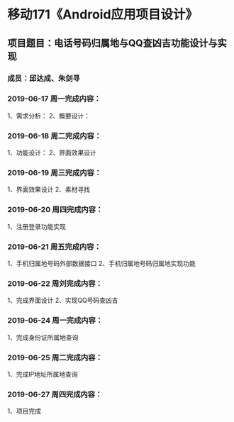# 移动171《Android应用项目设计》
## 项目题目：电话号码归属地与QQ查凶吉功能设计与实现
### 成员：邱达成、朱剑寻

### 2019-06-17 周一完成内容：
1、需求分析：
2、概要设计：


### 2019-06-18 周二完成内容：
1、功能设计：
2、界面效果设计


### 2019-06-19 周三完成内容：
1、界面效果设计
2、素材寻找

### 2019-06-20 周四完成内容：
1、注册登录功能实现


### 2019-06-21 周五完成内容：
1、手机归属地号码外部数据接口
2、手机归属地号码归属地实现功能


### 2019-06-22 周刘完成内容：
1、完成界面设计
2、实现QQ号码查凶吉


### 2019-06-24 周一完成内容：
1、完成身份证所属地查询


### 2019-06-25 周二完成内容：
1、完成IP地址所属地查询


### 2019-06-27 周四完成内容：
1、项目完成

